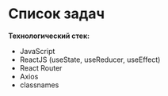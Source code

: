 # Список задач
**Технологический стек:**
- JavaScript
- ReactJS (useState, useReducer, useEffect)
- React Router
- Axios
- classnames
